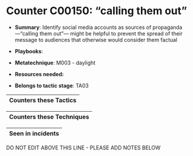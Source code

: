 # Counter C00150: “calling them out”

* **Summary**: Identify social media accounts as sources of propaganda—“calling them out”— might be helpful to prevent the spread of their message to audiences that otherwise would consider them factual

* **Playbooks**: 

* **Metatechnique**: M003 - daylight

* **Resources needed:** 

* **Belongs to tactic stage**: TA03


| Counters these Tactics |
| ---------------------- |



| Counters these Techniques |
| ------------------------- |



| Seen in incidents |
| ----------------- |


DO NOT EDIT ABOVE THIS LINE - PLEASE ADD NOTES BELOW
